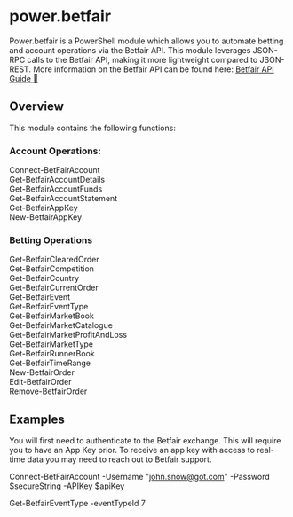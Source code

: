 # power.betfair

Power.betfair is a PowerShell module which allows you to automate betting and account operations via the Betfair API. This module leverages JSON-RPC calls to the Betfair API, making it more lightweight compared to JSON-REST.
More information on the Betfair API can be found here: <a href="https://betfair-developer-docs.atlassian.net/wiki/spaces/1smk3cen4v3lu3yomq5qye0ni/overview?mode=global">Betfair API Guide 📖</a>

## Overview
This module contains the following functions:
### Account Operations:
Connect-BetFairAccount     
Get-BetfairAccountDetails     
Get-BetfairAccountFunds       
Get-BetfairAccountStatement   
Get-BetfairAppKey             
New-BetfairAppKey             

### Betting Operations
Get-BetfairClearedOrder       
Get-BetfairCompetition        
Get-BetfairCountry            
Get-BetfairCurrentOrder       
Get-BetfairEvent              
Get-BetfairEventType          
Get-BetfairMarketBook         
Get-BetfairMarketCatalogue    
Get-BetfairMarketProfitAndLoss  
Get-BetfairMarketType         
Get-BetfairRunnerBook         
Get-BetfairTimeRange  
New-BetfairOrder  
Edit-BetfairOrder   
Remove-BetfairOrder

## Examples
You will first need to authenticate to the Betfair exchange. This will require you to have an App Key prior. To receive an app key with access to real-time data you may need to reach out to Betfair support.

Connect-BetFairAccount -Username "john.snow@got.com" -Password $secureString -APIKey $apiKey

Get-BetfairEventType -eventTypeId 7

